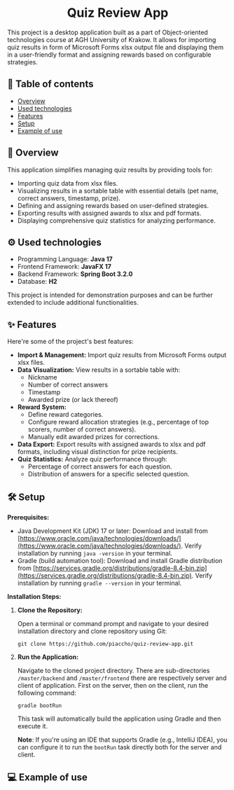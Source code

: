 

<h1 align="center" id="title">Quiz Review App</h1>

<p id="description">This project is a desktop application built as a part of Object-oriented technologies course at AGH University of Krakow. It allows for importing quiz results in form of Microsoft Forms xlsx output file and displaying them in a user-friendly format and assigning rewards based on configurable strategies.</p>

## 📖 Table of contents

* [Overview](#overview)
* [Used technologies](#used-technologies)
* [Features](#features)
* [Setup](#setup)
* [Example of use](#example-of-use)


## 🔎 Overview  <a name="overview" />
This application simplifies managing quiz results by providing tools for:

* Importing quiz data from xlsx files.
* Visualizing results in a sortable table with essential details (pet name, correct answers, timestamp, prize).
* Defining and assigning rewards based on user-defined strategies.
* Exporting results with assigned awards to xlsx and pdf formats.
* Displaying comprehensive quiz statistics for analyzing performance.
  
## ⚙️ Used technologies <a name="used-technologies" />

* Programming Language: <b>Java 17</b>
* Frontend Framework: <b>JavaFX 17</b>
* Backend Framework: <b>Spring Boot 3.2.0</b>
* Database: <b>H2</b>

This project is intended for demonstration purposes and can be further extended to include additional functionalities.

## ✨ Features <a name="features" />

Here're some of the project's best features:

-   **Import & Management:**  Import quiz results from Microsoft Forms output xlsx files.
-   **Data Visualization:**  View results in a sortable table with:
    -   Nickname
    -   Number of correct answers
    -   Timestamp
    -   Awarded prize (or lack thereof)
-   **Reward System:**
    -   Define reward categories.
    -   Configure reward allocation strategies (e.g., percentage of top scorers, number of correct answers).
    -   Manually edit awarded prizes for corrections.
-   **Data Export:**  Export results with assigned awards to xlsx and pdf formats, including visual distinction for prize recipients.
-   **Quiz Statistics:**  Analyze quiz performance through:
    -   Percentage of correct answers for each question.
    -   Distribution of answers for a specific selected question.


## 🛠️ Setup <a name="setup" />

**Prerequisites:**

-   Java Development Kit (JDK) 17 or later: Download and install from  [https://www.oracle.com/java/technologies/downloads/](https://www.oracle.com/java/technologies/downloads/). Verify installation by running  `java -version`  in your terminal.
-   Gradle (build automation tool): Download and install Gradle distribution from [https://services.gradle.org/distributions/gradle-8.4-bin.zip](https://services.gradle.org/distributions/gradle-8.4-bin.zip). Verify installation by running  `gradle --version`  in your terminal.

**Installation Steps:**

1.  **Clone the Repository:**

	Open a terminal or command prompt and navigate to your desired installation directory and clone repository using Git:

		git clone https://github.com/piaccho/quiz-review-app.git
    
2.  **Run the Application:**
    
    Navigate to the cloned project directory. There are sub-directories `/master/backend` and `/master/frontend` there are respectively server and client of application. First on the server, then on the client, run the following command:

        gradle bootRun
        
    This task will automatically build the application using Gradle and then execute it.
	    
	<b>Note</b>: If you're using an IDE that supports Gradle (e.g., IntelliJ IDEA), you can configure it to run the `bootRun` task directly both for the server and client.

## 💻 Example of use <a name="example-of-use" />



